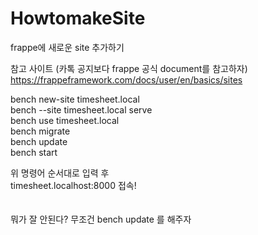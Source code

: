 # HowtomakeSite
frappe에 새로운 site 추가하기


참고 사이트 (카톡 공지보다 frappe 공식 document를 참고하자)
https://frappeframework.com/docs/user/en/basics/sites <br>


bench new-site timesheet.local <br>
bench --site timesheet.local serve <br>
bench use timesheet.local <br>
bench migrate <br>
bench update <br>
bench start <br>

위 명령어 순서대로 입력 후 <br>
timesheet.localhost:8000 접속! <br>
<br><br>
뭐가 잘 안된다? 무조건 bench update 를 해주자 <br>


